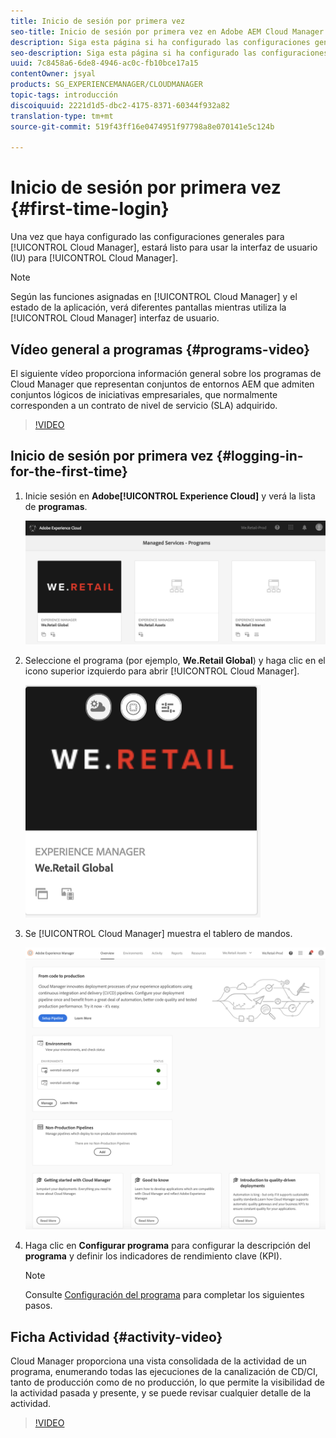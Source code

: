 ```yaml
---
title: Inicio de sesión por primera vez
seo-title: Inicio de sesión por primera vez en Adobe AEM Cloud Manager
description: Siga esta página si ha configurado las configuraciones generales y está listo para usar Cloud Manager por primera vez.
seo-description: Siga esta página si ha configurado las configuraciones generales y está listo para usar Adobe AEM Cloud Manager por primera vez.
uuid: 7c8458a6-6de8-4946-ac0c-fb10bce17a15
contentOwner: jsyal
products: SG_EXPERIENCEMANAGER/CLOUDMANAGER
topic-tags: introducción
discoiquuid: 2221d1d5-dbc2-4175-8371-60344f932a82
translation-type: tm+mt
source-git-commit: 519f43ff16e0474951f97798a8e070141e5c124b

---
```



# Inicio de sesión por primera vez {#first-time-login}

Una vez que haya configurado las configuraciones generales para [!UICONTROL Cloud Manager], estará listo para usar la interfaz de usuario (IU) para [!UICONTROL Cloud Manager].

>[!NOTE]
>
>Según las funciones asignadas en [!UICONTROL Cloud Manager] y el estado de la aplicación, verá diferentes pantallas mientras utiliza la [!UICONTROL Cloud Manager] interfaz de usuario.

## Vídeo general a programas {#programs-video}

El siguiente vídeo proporciona información general sobre los programas de Cloud Manager que representan conjuntos de entornos AEM que admiten conjuntos lógicos de iniciativas empresariales, que normalmente corresponden a un contrato de nivel de servicio (SLA) adquirido.

>[!VIDEO](https://video.tv.adobe.com/v/26313/?captions=spa)

## Inicio de sesión por primera vez {#logging-in-for-the-first-time}

1. Inicie sesión en **Adobe[!UICONTROL Experience Cloud]** y verá la lista de **programas**.

   ![](assets/screen_shot_2018-06-04at120643pm.png)

1. Seleccione el programa (por ejemplo, **We.Retail Global**) y haga clic en el icono superior izquierdo para abrir [!UICONTROL Cloud Manager].

   ![](assets/screen_shot_2018-06-04at12611pm.png)

1. Se [!UICONTROL Cloud Manager] muestra el tablero de mandos.

   ![](assets/FirstLogin1.png)

1. Haga clic en **Configurar programa** para configurar la descripción del **programa** y definir los indicadores de rendimiento clave (KPI).

   >[!NOTE]
   >
   >Consulte [Configuración del programa](https://helpx.adobe.com/experience-manager/cloud-manager/using/setting-up-program.html) para completar los siguientes pasos.

## Ficha Actividad {#activity-video}

Cloud Manager proporciona una vista consolidada de la actividad de un programa, enumerando todas las ejecuciones de la canalización de CD/CI, tanto de producción como de no producción, lo que permite la visibilidad de la actividad pasada y presente, y se puede revisar cualquier detalle de la actividad.

>[!VIDEO](https://video.tv.adobe.com/v/26313/?captions=spa)